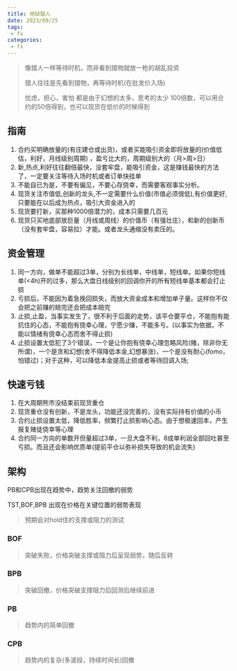 ```yaml
---
title: 地狱猎人
date: 2023/09/25
tags:
 - fx
categories:
 - fx
---
```


> 像猎人一样等待时机，而非看到猎物就放一枪的胡乱投资
>
> 猎人往往是先看到猎物，再等待时机(在批发价入场)
>
> 忧虑，担心，害怕 都是由于幻想的太多，思考的太少
> 100倍数，可以用合约的50倍得到，也可以现货在低价的时候得到

## 指南
1. 合约买明确放量的(有庄建仓或出货)，或者买能吸引资金即将放量的(价值低估，利好，月线级别周期) ，盈亏比大的，周期级别大的（月>周>日）
2. 新,热点,利好往往翻倍最快，没套牢盘，能吸引资金，这是赚钱最快的方法了，一定要关注等待入场时机或者订单快挂单
3. 不能自已为是，不要有偏见，不要心存侥幸，而需要客观事实分析。
4. 现货关注市值低,创新的龙头,不一定需要什么价值(市值必须很低),有价值更好,只要能在以后成为热点，吸引大资金进入的
5. 现货要打新，买那种1000倍潜力的，成本只需要几百元
6. 现货只买地底部放巨量（月线或周线）的价值币（有强壮庄），和新的创新币（没有套牢盘，容易拉）才能。或者龙头通缩没有卖压的。


## 资金管理
1. 同一方向，做单不能超过3单，分别为长线单，中线单，短线单。如果你短线单(<4h)开的过多，那么大盘日线级别的回调你开的所有短线单基本都会打止损
2. 亏损后，不能因为着急挽回损失，而放大资金成本和增加单子量。这样你不仅会把之前赚的赔完还会把成本赔完
3. 止损,止盈，当事实发生了，很不利于后面的走势，该平仓要平仓，不能抱有能抗住的心态，不能抱有侥幸心理，宁愿少赚，不能多亏。(以事实为依据，不能以情绪有侥幸心态而舍不得止损)
4. 止损设置太低犯了3个错误，一个是让你抱有侥幸心理忽略风险(赌，除非你无所谓)，一个是贪和幻想(舍不得降低本金,幻想暴涨)，一个是没有耐心(fomo，怕错过)；对于这种，可以降低本金提高止损或者等待回调入场;


## 快速亏钱
1. 在大周期熊市没结束前现货重仓
2. 现货重仓没有创新，不是龙头，功能还没完善的，没有实际持有价值的小币
3. 合约止损设置太低，降低胜率，频繁打止损影响心态。由于想极速回本，产生报复赌徒侥幸等心理
4. 合约同一方向的单数开但量超过3单，一旦大盘不利，8成单利润全部回吐甚至亏损。而且还会影响优质单(提前平仓以弥补损失导致的机会流失)
##  架构

PB和CPB出现在趋势中，趋势关注回撤的弱势

TST,BOF,BPB 出现在价格在关键位置的弱势表现 

> 预期会对hold住的支撑或阻力的测试

### BOF

> 突破失败，价格突破支撑或阻力后呈现弱势，随后反转

### BPB

> 突破回撤，价格突破支撑阻力后回测后继续前进

### PB 

>  趋势内的简单回撤

### CPB

> 趋势内的复杂(多波段，持续时间长)回撤